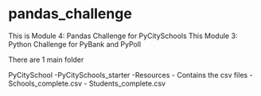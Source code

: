 # pandas_challenge
This is Module 4: Pandas Challenge for PyCitySchools
This Module 3: Python Challenge for PyBank and PyPoll

There are 1 main folder

PyCitySchool
     -PyCitySchools_starter
     -Resources - Contains the csv files
          - Schools_complete.csv
          - Students_complete.csv
